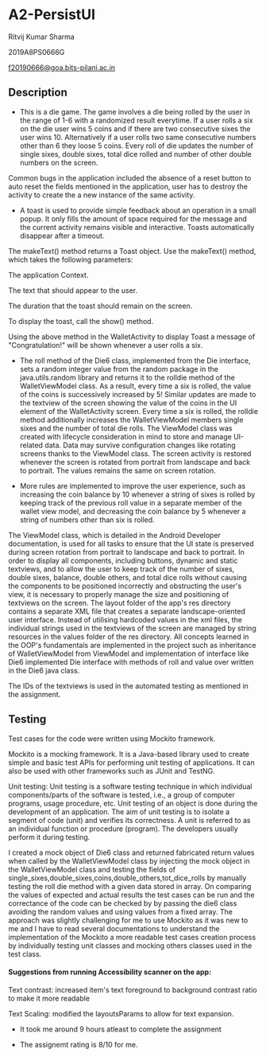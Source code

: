 # A2-PersistUI
Ritvij Kumar Sharma

2019A8PS0666G

f20190666@goa.bits-pilani.ac.in

## Description
- This is a die game. The game involves a die being rolled by the user in the range of 1-6 with a randomized result everytime. If a user rolls a six on the die user wins 5 coins and if there are two consecutive sixes the user wins 10. Alternatively if a user rolls two same consecutive numbers other than 6 they loose 5 coins. Every roll of die updates the number of single sixes, double sixes, total dice rolled and number of other double numbers on the screen.

Common bugs in the application included the absence of a reset button to auto reset the fields mentioned in the application, user has to destroy the activity to create the a new instance of the same activity.

- A toast is used to provide simple feedback about an operation in a small popup. It only fills the amount of space required for the message and the current activity remains visible and interactive. Toasts automatically disappear after a timeout.

The makeText() method returns a Toast object. Use the makeText() method, which takes the following parameters:

The application Context.

The text that should appear to the user.

The duration that the toast should remain on the screen.

To display the toast, call the show() method.

Using the above method in the  WalletActivity to display Toast a message of "Congratulation!" will be shown whenever a user rolls a six.

- The roll method of the Die6 class, implemented from the Die interface, sets a random integer value from the random package in the java.utils.random library and returns it to the rolldie method of the WalletViewModel class. As a result, every time a six is rolled, the value of the coins is successively increased by 5! Similar updates are made to the textview of the screen showing the value of the coins in the UI element of the WalletActivity screen. Every time a six is rolled, the rolldie method additionally increases the WalletViewModel members single sixes and the number of total die rolls. The ViewModel class was created with lifecycle consideration in mind to store and manage UI-related data. Data may survive configuration changes like rotating screens thanks to the ViewModel class. The screen activity is restored whenever the screen is rotated from portrait from landscape and back to portrait. The values remains the same on screen rotation.

- More rules are implemented to improve the user experience, such as increasing the coin balance by 10 whenever a string of sixes is rolled by keeping track of the previous roll value in a separate member of the wallet view model, and decreasing the coin balance by 5 whenever a string of numbers other than six is rolled.

The ViewModel class, which is detailed in the Android Developer documentation, is used for all tasks to ensure that the UI state is preserved during screen rotation from portrait to landscape and back to portrait.
In order to display all components, including buttons, dynamic and static textviews, and to allow the user to keep track of the number of sixes, double sixes, balance, double others, and total dice rolls without causing the components to be positioned incorrectly and obstructing the user's view, it is necessary to properly manage the size and positioning of textviews on the screen. The layout folder of the app's res directory contains a separate XML file that creates a separate landscape-oriented user interface. Instead of utilising hardcoded values in the xml files, the individual strings used in the textviews of the screen are managed by string resources in the values folder of the res directory.
All concepts learned in the OOP's fundamentals are implemented in the project such as inheritance of WalletViewModel from ViewModel and implementation of interface like Die6 implemented Die interface with methods of roll and value over written in the Die6 java class.

The IDs of the textviews is used in the automated testing as mentioned in the assignment.

## Testing

Test cases for the code were written using Mockito framework.

Mockito is a mocking framework. It is a Java-based library used to create simple and basic test APIs for performing unit testing of applications. It can also be used with other frameworks such as JUnit and TestNG.

Unit testing:
Unit testing is a software testing technique in which individual components/parts of the software is tested, i.e., a group of computer programs, usage procedure, etc. Unit testing of an object is done during the development of an application. The aim of unit testing is to isolate a segment of code (unit) and verifies its correctness. A unit is referred to as an individual function or procedure (program). The developers usually perform it during testing.

I created a mock object of Die6 class and returned fabricated return values when called by the WalletViewModel class by injecting the mock object in the WalletViewModel class and testing the fields of single_sixes,double_sixes,coins,double_others,tot_dice_rolls by manually testing the roll die method with a given data stored in array. On comparing the values of expected and actual results the test cases can be run and the correctance of the code can be checked by by passing the die6 class avoiding the random values and using values from a fixed array. The approach was slightly challenging for me to use Mockito as it was new to me and I have to read several documentations to understand the implementation of the Mockito a more readable test cases creation process by individually testing unit classes and mocking others classes used in the test class.

#### Suggestions from running Accessibility scanner on the app:

Text contrast: increased item's text foreground to background contrast ratio to make it more readable

Text Scaling: modified the layoutsParams to allow for text expansion.

- It took me around 9 hours atleast to complete the assignment

- The assignemt rating is 8/10 for me.